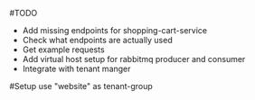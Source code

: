 #TODO

<ul>
<li>Add missing endpoints for shopping-cart-service</li>
<li>Check what endpoints are actually used</li>
<li>Get example requests</li>
<li>Add virtual host setup for rabbitmq producer and consumer</li>
<li>Integrate with tenant manger</li>
</ul>

#Setup
use "website" as tenant-group
